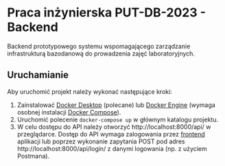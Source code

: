 # Praca inżynierska PUT-DB-2023 - Backend
Backend prototypowego systemu wspomagającego zarządzanie infrastrukturą bazodanową do prowadzenia zajęć laboratoryjnych.

## Uruchamianie
Aby uruchomić projekt należy wykonać następujące kroki:
1. Zainstalować [Docker Desktop](https://www.docker.com/products/docker-desktop/) (polecane) lub [Docker Engine](https://docs.docker.com/get-docker/) (wymaga osobnej instalacji [Docker Compose](https://docs.docker.com/compose/install/)).
2. Uruchomić polecenie `docker-compose up` w głównym katalogu projektu.
3. W celu dostępu do API należy otworzyć http://localhost:8000/api/ w przeglądarce. Dostęp do API wymaga zalogowania przez [frontend](https://github.com/PUT-DB-2023/frontend) aplikacji lub poprzez wykonanie zapytania POST pod adres http://localhost:8000/api/login/ z danymi logowania (np. z użyciem Postmana).
